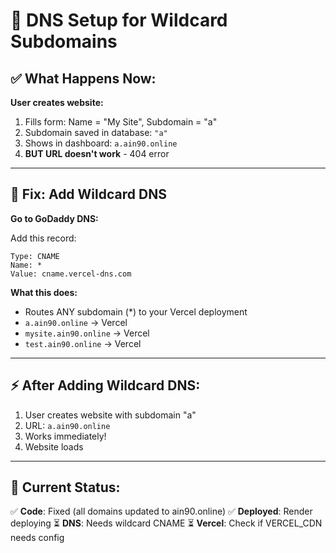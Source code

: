# 🔧 DNS Setup for Wildcard Subdomains

## ✅ What Happens Now:

**User creates website:**
1. Fills form: Name = "My Site", Subdomain = "a"
2. Subdomain saved in database: `"a"`
3. Shows in dashboard: `a.ain90.online`
4. **BUT URL doesn't work** - 404 error

---

## 🔧 Fix: Add Wildcard DNS

**Go to GoDaddy DNS:**

Add this record:
```
Type: CNAME
Name: *
Value: cname.vercel-dns.com
```

**What this does:**
- Routes ANY subdomain (*) to your Vercel deployment
- `a.ain90.online` → Vercel
- `mysite.ain90.online` → Vercel
- `test.ain90.online` → Vercel

---

## ⚡ After Adding Wildcard DNS:

1. User creates website with subdomain "a"
2. URL: `a.ain90.online` 
3. Works immediately!
4. Website loads

---

## 🎯 Current Status:

✅ **Code**: Fixed (all domains updated to ain90.online)
✅ **Deployed**: Render deploying
⏳ **DNS**: Needs wildcard CNAME
⏳ **Vercel**: Check if VERCEL_CDN needs config

